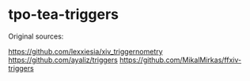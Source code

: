 # tpo-tea-triggers
Original sources:

https://github.com/lexxiesia/xiv_triggernometry
https://github.com/ayaliz/triggers
https://github.com/MikalMirkas/ffxiv-triggers
